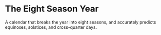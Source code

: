 # The Eight Season Year
A calendar that breaks the year into eight seasons, and accurately predicts equinoxes, solstices, and cross-quarter days.
